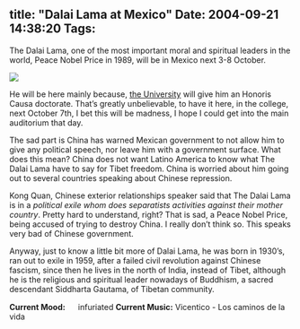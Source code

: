 title: "Dalai Lama at Mexico"
Date: 2004-09-21 14:38:20
Tags: 
---
<p>The Dalai Lama, one of the most important moral and spiritual leaders in the world, Peace Nobel Price in 1989, will be in Mexico next 3-8 October.

</p>
<img src="http://www.damog.net/files/Dalai.jpg"/><p>

He will be here mainly because, <a href="http://www.uia.mx/">the University</a> will give him an Honoris Causa doctorate. That&#8217;s greatly unbelievable, to have it here, in the college, next October 7th, I bet this will be madness, I hope I could get into the main auditorium that day.

The sad part is China has warned Mexican government to not allow him to give any political speech, nor leave him with a government surface. What does this mean? China does not want Latino America to know what The Dalai Lama have to say for Tibet freedom. China is worried about him going out to several countries speaking about Chinese repression.

Kong Quan, Chinese exterior relationships speaker said that The Dalai Lama is in a <em>political exile whom does separatists activities against their mother country</em>. Pretty hard to understand, right? That is sad, a Peace Nobel Price, being accused of trying to destroy China. I really don&#8217;t think so. This speaks very bad of Chinese government.

Anyway, just to know a little bit more of Dalai Lama, he was born in 1930&#8217;s, ran out to exile in 1959, after a failed civil revolution against Chinese fascism, since then he lives in the north of India, instead of Tibet, although he is the religious and spiritual leader nowadays of Buddhism, a sacred descendant Siddharta Gautama, of Tibetan community.
</p>
<strong>Current Mood:</strong> <img width="15" height="15" src="http://stat.livejournal.com/img/mood/growf/smileys/enraged.gif"/> infuriated
<strong>Current Music:</strong> Vicentico - Los caminos de la vida
